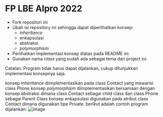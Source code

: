 # FP LBE Alpro 2022

- Fork repositori ini
- Ubah isi repository ini sehingga dapat diperlihatkan konsep:
  - *inheritance*
  - enkapsulasi
  - abstraksi
  - *polymorphism*
- Perlihatkan implementasi konsep diatas pada README ini.
- Gunakan nama *class* yang sudah ada sebagai tema dari project ini.

Catatan: Program tidak harus dapat dijalankan, cukup ditunjukkan implementasi konsepnya saja.

konsep *inheritance* diimplementasikan pada class Contact yang mewarisi class Phone
konsep *polymorphism* diimplementasikan bersamaan dengan konsep abstraksi dimana class Contact sebagai child class dan class Phone sebagai Parent Class
konsep enkapsulasi digunakan pada atribut class Contact dimana digunakan tipe Private.
berikut adalah contoh program dijalankan: ![image](https://user-images.githubusercontent.com/114988957/198952112-95d2d642-78be-4e13-bac4-ea83144f1eae.png)
